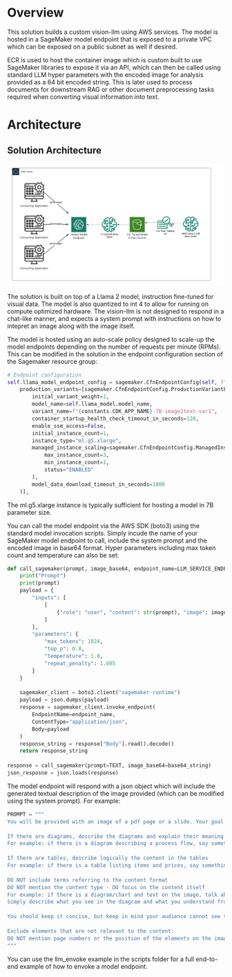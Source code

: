 # Overview #

This solution builds a custom vision-llm using AWS services. The model is hosted in a SageMaker model endpoint that is exposed to a private VPC which can be exposed on a public subnet as well if desired.

ECR is used to host the container image which is custom built to use SageMaker libraries to expose it via an API, which can then be called using standard LLM hyper parameters with the encoded image for analysis provided as a 64 bit encoded string. This is later used to process documents for downstream RAG or other document preprocessing tasks required when converting visual information into text.

# Architecture #

## Solution Architecture ##

![Scheme](__docs/images/multi_modal_vision_model.png)

The solution is built on top of a Llama 2 model, instruction fine-tuned for visual data. The model is also quantized to int 4 to allow for running on compute optimized hardware. The vision-llm is not designed to respond in a chat-like manner, and expects a system prompt with instructions on how to intepret an image along with the image itself.

The model is hosted using an auto-scale policy designed to scale-up the model endpoints depending on the number of requests per minute (RPMs). This can be modified in the solution in the endpoint configuration section of the Sagemaker resource group:
```python
# Endpoint configuration
self.llama_model_endpoint_config = sagemaker.CfnEndpointConfig(self, f"{constants.CDK_APP_NAME}-7B-image2text-end-config",
    production_variants=[sagemaker.CfnEndpointConfig.ProductionVariantProperty(
        initial_variant_weight=1,
        model_name=self.llama_model.model_name,
        variant_name=f"{constants.CDK_APP_NAME}-7B-image2text-var1",
        container_startup_health_check_timeout_in_seconds=120,
        enable_ssm_access=False,
        initial_instance_count=1,
        instance_type="ml.g5.xlarge",
        managed_instance_scaling=sagemaker.CfnEndpointConfig.ManagedInstanceScalingProperty(
            max_instance_count=3,
            min_instance_count=1,
            status="ENABLED"
        ),
        model_data_download_timeout_in_seconds=1800
    )],
```

The ml.g5.xlarge instance is typically sufficient for hosting a model in 7B parameter size.

You can call the model endpoint via the AWS SDK (boto3) using the standard model invocation scripts. Simply incude the name of your SageMaker model endpoint to call, include the system prompt and the encoded image in base64 format. Hyper parameters including max token count and temperature can also be set:

```python
def call_sagemaker(prompt, image_base64, endpoint_name=LLM_SERVICE_ENDPOINT_ADDRESS):
    print("Prompt")
    print(prompt)
    payload = {
        "inputs": [
            [
                {"role": "user", "content": str(prompt), "image": image_base64}
            ]
        ],
        "parameters": {
            "max_tokens": 1024,
            "top_p": 0.8,
            "temperature": 1.0,
            "repeat_penalty": 1.005
        }
    }

    sagemaker_client = boto3.client("sagemaker-runtime")
    payload = json.dumps(payload)
    response = sagemaker_client.invoke_endpoint(
        EndpointName=endpoint_name,
        ContentType="application/json",
        Body=payload
    )
    response_string = response["Body"].read().decode()
    return response_string

response = call_sagemaker(prompt=TEXT, image_base64=base64_string)
json_resposne = json.loads(response)
```

The model endpoint will respond with a json object which will include the generated textual description of the image provided (which can be modified using the system prompt). For example:

 ```python
PROMPT = """
You will be provided with an image of a pdf page or a slide. Your goal is to talk about the content that you see, in technical terms, as if you were delivering a presentation.

If there are diagrams, describe the diagrams and explain their meaning.
For example: if there is a diagram describing a process flow, say something like "the process flow starts with X then we have Y and Z..."

If there are tables, describe logically the content in the tables
For example: if there is a table listing items and prices, say something like "the prices are the following: A for X, B for Y..."

DO NOT include terms referring to the content format
DO NOT mention the content type - DO focus on the content itself
For example: if there is a diagram/chart and text on the image, talk about both without mentioning that one is a chart and the other is text.
Simply describe what you see in the diagram and what you understand from the text.

You should keep it concise, but keep in mind your audience cannot see the image so be exhaustive in describing the content.

Exclude elements that are not relevant to the content:
DO NOT mention page numbers or the position of the elements on the image.
"""
```
You can use the llm_envoke example in the scripts folder for a full end-to-end example of how to envoke a model endpoint.



